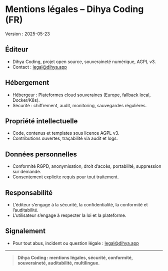 # Mentions légales – Dihya Coding (FR)

Version : 2025-05-23

## Éditeur
- Dihya Coding, projet open source, souveraineté numérique, AGPL v3.
- Contact : legal@dihya.app

## Hébergement
- Hébergeur : Plateformes cloud souveraines (Europe, fallback local, Docker/K8s).
- Sécurité : chiffrement, audit, monitoring, sauvegardes régulières.

## Propriété intellectuelle
- Code, contenus et templates sous licence AGPL v3.
- Contributions ouvertes, traçabilité via audit et logs.

## Données personnelles
- Conformité RGPD, anonymisation, droit d’accès, portabilité, suppression sur demande.
- Consentement explicite requis pour tout traitement.

## Responsabilité
- L’éditeur s’engage à la sécurité, la confidentialité, la conformité et l’auditabilité.
- L’utilisateur s’engage à respecter la loi et la plateforme.

## Signalement
- Pour tout abus, incident ou question légale : legal@dihya.app

---

> **Dihya Coding : mentions légales, sécurité, conformité, souveraineté, auditabilité, multilingue.**
